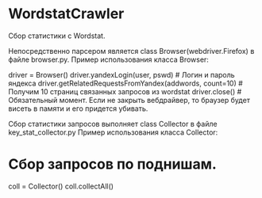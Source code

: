 # WordstatCrawler

Сбор статистики с Wordstat.

Непосредственно парсером является class Browser(webdriver.Firefox) в файле browser.py.
Пример использования класса Browser:

driver = Browser()
driver.yandexLogin(user, pswd) # Логин и пароль яндекса
driver.getRelatedRequestsFromYandex(addwords, count=10) # Получим 10 страниц связанных запросов из wordstat
driver.close() # Обязательный момент. Если не закрыть вебдрайвер, то браузер будет висеть в памяти и его придется убивать.

Сбор статистики запросов выполняет class Collector в файле key_stat_collector.py
Пример использования класса Collector:
# Сбор запросов по поднишам.
coll = Collector()
coll.collectAll()

